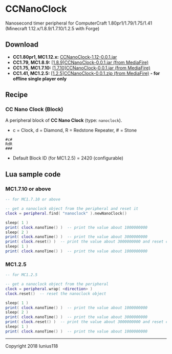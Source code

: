 # CCNanoClock
Nanosecond timer peripheral for ComputerCraft 1.80pr1/1.79/1.75/1.41 (Minecraft 1.12.x/1.8.9/1.7.10/1.2.5 with Forge)

## Download

* **CC1.80pr1, MC1.12.x:** [CCNanoClock-1.12-0.0.1.jar](https://github.com/Iunius118/CCNanoClock/releases)
* **CC1.79, MC1.8.9:** [[1.8.9]CCNanoClock-0.0.1.jar (from MediaFire)](http://www.mediafire.com/file/pkijebnn90kczp1/%5B1.8.9%5DCCNanoClock-0.0.1.jar)
* **CC1.75, MC1.7.10:** [[1.7.10]CCNanoClock-0.0.1.jar (from MediaFire)](http://www.mediafire.com/file/7mzvkd789e8armz/%5B1.7.10%5DCCNanoClock-0.0.1.jar)
* **CC1.41, MC1.2.5:** [[1.2.5]CCNanoClock-0.0.1.zip (from MediaFire)](http://www.mediafire.com/file/s13o9s6a8t399uq/%5B1.2.5%5DCCNanoClock-0.0.1.zip) **- for offline single player only**

## Recipe

### CC Nano Clock (Block)

A peripheral block of **CC Nano Clock** (type: ```nanoclock```).

* c = Clock, d = Diamond, R = Redstone Repeater, # = Stone

```
#c#
RdR
###
```

* Default Block ID (for MC1.2.5) = 2420 (configurable)

## Lua sample code

### MC1.7.10 or above

```Lua
-- for MC1.7.10 or above

-- get a nanoclock object from the peripheral and reset it
clock = peripheral.find( "nanoclock" ).newNanoClock()

sleep( 1 )
print( clock.nanoTime() )  -- print the value about 1000000000
sleep( 2 )
print( clock.nanoTime() )  -- print the value about 3000000000
print( clock.reset() )  -- print the value about 3000000000 and reset clock
sleep( 1 )
print( clock.nanoTime() )  -- print the value about 1000000000
```

### MC1.2.5

```Lua
-- for MC1.2.5

-- get a nanoclock object from the peripheral
clock = peripheral.wrap( <direction> )
clock.reset()  -- reset the nanoclock object

sleep( 1 )
print( clock.nanoTime() )  -- print the value about 1000000000
sleep( 2 )
print( clock.nanoTime() )  -- print the value about 3000000000
print( clock.reset() )  -- print the value about 3000000000 and reset clock
sleep( 1 )
print( clock.nanoTime() )  -- print the value about 1000000000
```

___
Copyright 2018 Iunius118
